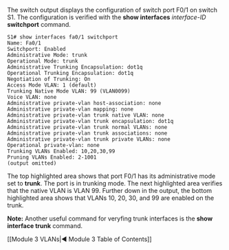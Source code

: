The switch output displays the configuration of switch port F0/1 on switch S1. The configuration is verified with the **show interfaces** _interface-ID_ **switchport** command.

```
S1# show interfaces fa0/1 switchport
Name: Fa0/1
Switchport: Enabled
Administrative Mode: trunk
Operational Mode: trunk
Administrative Trunking Encapsulation: dot1q
Operational Trunking Encapsulation: dot1q
Negotiation of Trunking: On
Access Mode VLAN: 1 (default)
Trunking Native Mode VLAN: 99 (VLAN0099)
Voice VLAN: none
Administrative private-vlan host-association: none
Administrative private-vlan mapping: none 
Administrative private-vlan trunk native VLAN: none
Administrative private-vlan trunk encapsulation: dot1q
Administrative private-vlan trunk normal VLANs: none
Administrative private-vlan trunk associations: none
Administrative private-vlan trunk private VLANs: none
Operational private-vlan: none
Trunking VLANs Enabled: 10,20,30,99
Pruning VLANs Enabled: 2-1001
(output omitted)
```

The top highlighted area shows that port F0/1 has its administrative mode set to **trunk**. The port is in trunking mode. The next highlighted area verifies that the native VLAN is VLAN 99. Further down in the output, the bottom highlighted area shows that VLANs 10, 20, 30, and 99 are enabled on the trunk.

**Note:** Another useful command for veryfing trunk interfaces is the **show interface trunk** command.

[[Module 3 VLANs|◀ Module 3 Table of Contents]]